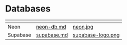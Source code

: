 # Databases

<table data-view="cards">
    <thead>
        <tr>
            <th></th>
            <th data-hidden data-card-target data-type="content-ref"></th>
            <th data-hidden data-card-cover data-type="files"></th>
        </tr>
    </thead>
    <tbody>
        <tr>
			<td>Neon</td>
			<td>
				<a href="neon-db.md">neon-db.md</a>
			</td>
			<td>
				<a href="../../.gitbook/assets/neon.jpg">neon.jpg</a>
			</td>
		</tr>
        <tr>
            <td>Supabase</td>
            <td>
                <a href="supabase.md">supabase.md</a>
            </td>
            <td>
                <a href="../../.gitbook/assets/supabase-logo.png">supabase-logo.png</a>
        </tr>
    </tbody>
</table>
